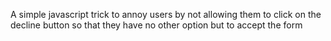A simple javascript trick to annoy users by not allowing them to click on the decline button so that they have no other option but to accept the form
